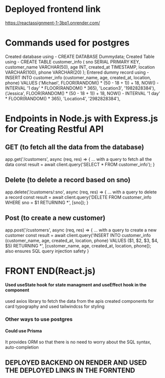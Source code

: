 # Deployed frontend link
https://reactassignment-1-3bp1.onrender.com/
# Commands used for postgres
Created database using - CREATE DATABASE Dummydata;
Created Table using - CREATE TABLE customer_info (
    sno SERIAL PRIMARY KEY,
    customer_name VARCHAR(50),
    age INT,
    created_at TIMESTAMP,
    location VARCHAR(100),
    phone VARCHAR(20)
);
Entered dummy record using - INSERT INTO customer_info (customer_name, age, created_at, location, phone)
VALUES
    ('Michael', FLOOR(RANDOM() * (50 - 18 + 1)) + 18, NOW() - INTERVAL '1 day' * FLOOR(RANDOM() * 365), 'Location3', '1982828384'),
    ('Jessica', FLOOR(RANDOM() * (50 - 18 + 1)) + 18, NOW() - INTERVAL '1 day' * FLOOR(RANDOM() * 365), 'Location4', '2982828384'),
    
# Endpoints in Node.js with Express.js for Creating Restful API
## GET (to fetch all the data from the database)
app.get('/customers', async (req, res) => {
...
with a query to fetch all the data 
  const result = await client.query('SELECT * FROM customer_info');
}
## Delete (to delete a record based on sno)
app.delete('/customers/:sno', async (req, res) => {
...
with a query to delete a record 
    const result = await client.query('DELETE FROM customer_info WHERE sno = $1 RETURNING *', [sno]);
}
## Post (to create a new customer)
app.post('/customers', async (req, res) => {
...
with a query to create a new customer 
    const result = await client.query('INSERT INTO customer_info (customer_name, age, created_at, location, phone) VALUES ($1, $2, $3, $4, $5) RETURNING *', [customer_name, age, created_at, location, phone]);
also ensures SQL query injection safety 
}
# FRONT END(React.js)
#### Used useState hook for state managment and useEffect hook in the component 
used axios library to fetch the data from the apis 
created components for card typography and used tailwindcss for styling 


### Other ways to use postgres 
#### Could use Prisma 
It provides ORM so that there is no need to worry about the SQL syntax, auto-completion 

## DEPLOYED BACKEND ON RENDER AND USED THE DEPLOYED LINKS IN THE FORNTEND 
